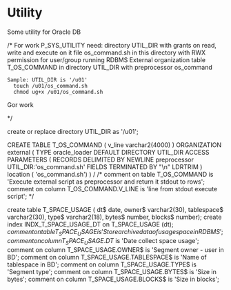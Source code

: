 Utility
=======

Some utility for Oracle DB

/*
For work P_SYS_UTILITY need:
  directory UTIL_DIR with grants on read, write and execute on it
  file os_command.sh in this directory with RWX permission for user/group running RDBMS
  External organization table T_OS_COMMAND in directory UTIL_DIR with preprocessor os_command

    Sample: UTIL_DIR is '/u01'
      touch /u01/os_command.sh
      chmod ug+x /u01/os_command.sh

Gor work 

*/


create or replace directory UTIL_DIR as '/u01';

CREATE TABLE T_OS_COMMAND  (
 v_line varchar2(4000)  )
 ORGANIZATION external
 ( TYPE oracle_loader
 DEFAULT DIRECTORY UTIL_DIR
 ACCESS PARAMETERS
 ( RECORDS DELIMITED BY NEWLINE
 preprocessor UTIL_DIR:'os_command.sh'
 FIELDS TERMINATED BY "\n" LDRTRIM
 )
 location ( 'os_command.sh')
 )
/
/*
comment on table T_OS_COMMAND is 'Execute external script as preprocessor and return it stdout to rows';
comment on column T_OS_COMMAND.V_LINE is 'line from stdout execute script';
*/

create table T_SPACE_USAGE (
  dt$ date,
  owner$ varchar2(30),
  tablespace$ varchar2(30),
  type$ varchar2(18),
  bytes$ number,
  blocks$ number);
create index INDX_T_SPACE_USAGE_DT on T_SPACE_USAGE (dt$);
comment on table T_SPACE_USAGE is 'Store archive data of usage space in RDBMS';
comment on column T_SPACE_USAGE.DT$ is 'Date collect space usage';
comment on column T_SPACE_USAGE.OWNER$ is 'Segment owner - user in BD';
comment on column T_SPACE_USAGE.TABLESPACE$ is 'Name of tablespace in BD';
comment on column T_SPACE_USAGE.TYPE$ is 'Segment type';
comment on column T_SPACE_USAGE.BYTES$ is 'Size in bytes';
comment on column T_SPACE_USAGE.BLOCKS$ is 'Size in blocks';
